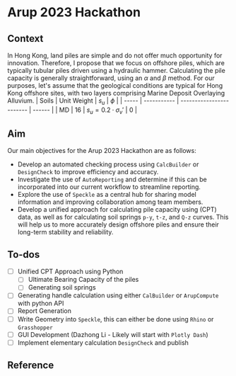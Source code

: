 # Arup 2023 Hackathon
## Context
In Hong Kong, land piles are simple and do not offer much opportunity for innovation. Therefore, I propose that we focus on offshore piles, which are typically tubular piles driven using a hydraulic hammer. Calculating the pile capacity is generally straightforward, using an $\alpha$ and $\beta$ method.
For our purposes, let's assume that the geological conditions are typical for Hong Kong offshore sites, with two layers comprising Marine Deposit Overlaying Alluvium.
| Soils | Unit Weight | $s_u$                    | $\phi$ |
| ----- | ----------- | ------------------------ | ------ |
| MD    | 16          | $s_u=0.2\cdot \sigma_v'$ | 0      |

## Aim

Our main objectives for the Arup 2023 Hackathon are as follows:

- Develop an automated checking process using `CalcBuilder` or `DesignCheck` to improve efficiency and accuracy.
- Investigate the use of `AutoReporting` and determine if this can be incorporated into our current workflow to streamline reporting.
- Explore the use of `Speckle` as a central hub for sharing model information and improving collaboration among team members.
- Develop a unified approach for calculating pile capacity using (CPT) data, as well as for calculating soil springs `p-y`, `t-z`, and `Q-z` curves. This will help us to more accurately design offshore piles and ensure their long-term stability and reliability.


## To-dos

- [ ] Unified CPT Approach using Python
  - [ ] Ultimate Bearing Capacity of the piles 
  - [ ] Generating soil springs
- [ ] Generating handle calculation using either `CalBuilder` or `ArupCompute` with python API
- [ ] Report Generation 
- [ ] Write Geometry into `Speckle`, this can either be done using `Rhino` or `Grasshopper`
- [ ] GUI Development (Dazhong Li - Likely will start with `Plotly Dash`)
- [ ] Implement elementary calculation `DesignCheck` and publish 

## Reference


